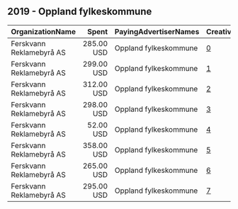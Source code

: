 ## 2019 - Oppland fylkeskommune 
|OrganizationName|Spent|PayingAdvertiserNames|CreativeUrls|Impressions|Genders|AgeBrackets|CountryCodes|BillingAddresses|CandidateBallotInformation|
|:---|---:|:---|:---|---:|:---|:---|:---|:---|:---|
|Ferskvann Reklamebyrå AS|285.00 USD|Oppland fylkeskommune|[0](https://www.snap.com/political-ads/asset/fdf69e907c9080b38f33f694022933bcdea1e58d5670e71f5f513eea71c31d43?mediaType=mp4)|156,493||15-25|norway|"Stangeveien 111,Hamar,2321,NO"||
|Ferskvann Reklamebyrå AS|299.00 USD|Oppland fylkeskommune|[1](https://www.snap.com/political-ads/asset/b97bec3cae472f2d76184d1114e5c204a8c9fc788e693d16cc337099b4f1c2d9?mediaType=mp4)|178,570||15-25|norway|"Stangeveien 111,Hamar,2321,NO"||
|Ferskvann Reklamebyrå AS|312.00 USD|Oppland fylkeskommune|[2](https://www.snap.com/political-ads/asset/ce727bc99117bf5528a30901ecbc4cee3ca0cb33e9c26cc3b0664d124bda77d9?mediaType=mp4)|194,358||15-25|norway|"Stangeveien 111,Hamar,2321,NO"||
|Ferskvann Reklamebyrå AS|298.00 USD|Oppland fylkeskommune|[3](https://www.snap.com/political-ads/asset/cc139e89f3f72837a18a923d88c6bd6199ea72bbeae9966422062697b1632cad?mediaType=mp4)|131,235||15-25|norway|"Stangeveien 111,Hamar,2321,NO"||
|Ferskvann Reklamebyrå AS|52.00 USD|Oppland fylkeskommune|[4](https://www.snap.com/political-ads/asset/c4204ab19435bb2486378bb567fb47f1b898ac713c29aed761e850adb3fe0128?mediaType=mp4)|28,659||15-25|norway|"Stangeveien 111,Hamar,2321,NO"||
|Ferskvann Reklamebyrå AS|358.00 USD|Oppland fylkeskommune|[5](https://www.snap.com/political-ads/asset/7bc95aec4b65a160fbc3f9d8bafee5423e7246c68187fbbd7c2e8a555bf0ed9d?mediaType=mp4)|157,639|||norway|"Stangeveien 111,Hamar,2321,NO"||
|Ferskvann Reklamebyrå AS|265.00 USD|Oppland fylkeskommune|[6](https://www.snap.com/political-ads/asset/dfc49df9d9a300a5d43cd31774ad4caab6e33c713d03aa27c987fec42d61c437?mediaType=mp4)|105,972|||norway|"Stangeveien 111,Hamar,2321,NO"||
|Ferskvann Reklamebyrå AS|295.00 USD|Oppland fylkeskommune|[7](https://www.snap.com/political-ads/asset/b15f5b005417babd0cbc4526cc8226e805d3a92ecede3045c49f809c8b7b9db6?mediaType=mp4)|125,245|||norway|"Stangeveien 111,Hamar,2321,NO"||
